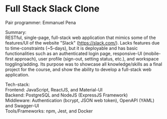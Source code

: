 # Full Stack Slack Clone

Pair programmer: Emmanuel Pena

Summary:  
RESTful, single-page, full-stack web application that mimics some of the features/UI of the website "Slack" (https://slack.com/). Lacks features due to time-constraints (~5-days), but it is deployable and has basic functionalities such as an authenticated login page, responsive-UI (mobile-first approach), user profile (sign-out, setting status, etc.), and workspace toggling/adding. Its purpose was to showcase all knowledge/skills as a final project for the course, and show the ability to develop a full-stack web application.

Tech-stack:  
Frontend: JavaScript, ReactJS, and Material-UI  
Backend: PostgreSQL and NodeJS (ExpressJS Framework)  
Middleware: Authentication (bcrypt, JSON web token), OpenAPI (YAML) and Swagger-UI  
Tools/Frameworks: npm, Jest, and Docker
